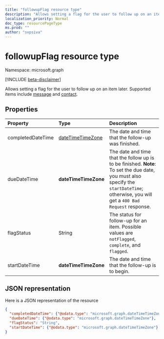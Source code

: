 ```yaml
---
title: "followupFlag resource type"
description: "Allows setting a flag for the user to follow up on an item later. Supported items include message and contact."
localization_priority: Normal
doc_type: resourcePageType
ms.prod: ""
author: "svpsiva"
---
```


# followupFlag resource type

Namespace: microsoft.graph

[!INCLUDE [beta-disclaimer](../../includes/beta-disclaimer.md)]

Allows setting a flag for the user to follow up on an item later. Supported items include [message](message.md) and [contact](contact.md).

## Properties
| Property	   | Type	|Description|
|:---------------|:--------|:----------|
|completedDateTime|[dateTimeTimeZone](datetimetimezone.md)|The date and time that the follow-up was finished.|
|dueDateTime|**dateTimeTimeZone**|The date and time that the follow up is to be finished. **Note**: To set the due date, you must also specify the `startDateTime`; otherwise, you will get a `400 Bad Request` response.|
|flagStatus|String|The status for follow-up for an item. Possible values are `notFlagged`, `complete`, and `flagged`.|
|startDateTime|**dateTimeTimeZone**|The date and time that the follow-up is to begin.|

## JSON representation

Here is a JSON representation of the resource

<!-- {
  "blockType": "resource",
  "optionalProperties": [

  ],
  "@odata.type": "microsoft.graph.followupFlag"
}-->

```json
{
  "completedDateTime": {"@odata.type": "microsoft.graph.dateTimeTimeZone"},
  "dueDateTime": {"@odata.type": "microsoft.graph.dateTimeTimeZone"},
  "flagStatus": "String",
  "startDateTime": {"@odata.type": "microsoft.graph.dateTimeTimeZone"}
}

```

<!-- uuid: 8fcb5dbc-d5aa-4681-8e31-b001d5168d79
2015-10-25 14:57:30 UTC -->
<!--
{
  "type": "#page.annotation",
  "description": "followupFlag resource",
  "keywords": "",
  "section": "documentation",
  "tocPath": "",
  "suppressions": []
}
-->
